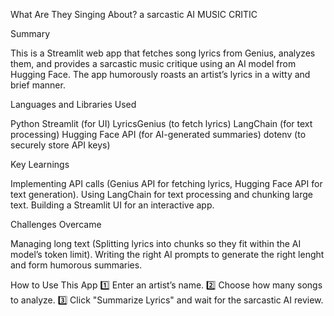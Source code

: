 What Are They Singing About?
a sarcastic AI MUSIC CRITIC

Summary

This is a Streamlit web app that fetches song lyrics from Genius, 
analyzes them, and provides a sarcastic music critique using an 
AI model from Hugging Face. 
The app humorously roasts an artist’s lyrics in a witty and brief manner.

Languages and Libraries Used

Python
Streamlit (for UI)
LyricsGenius (to fetch lyrics)
LangChain (for text processing)
Hugging Face API (for AI-generated summaries)
dotenv (to securely store API keys)

Key Learnings

Implementing API calls (Genius API for fetching lyrics, Hugging Face API for text generation).
Using LangChain for text processing and chunking large text.
Building a Streamlit UI for an interactive app.


Challenges Overcame

Managing long text (Splitting lyrics into chunks so they fit within the AI model’s token limit).
Writing the right AI prompts to generate the right lenght and form humorous summaries.


How to Use This App
1️⃣ Enter an artist’s name.
2️⃣ Choose how many songs to analyze.
3️⃣ Click "Summarize Lyrics" and wait for the sarcastic AI review.
